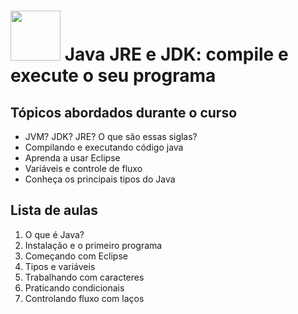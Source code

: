 <h1>
  <img src="https://www.alura.com.br/assets/api/cursos/java-primeiros-passos.svg" height="80" width="80">
  Java JRE e JDK: compile e execute o seu programa
  </br>
</h1>


## Tópicos abordados durante o curso

* JVM? JDK? JRE? O que são essas siglas?
* Compilando e executando código java
* Aprenda a usar Eclipse
* Variáveis e controle de fluxo
* Conheça os principais tipos do Java


## Lista de aulas

1. O que é Java?
2. Instalação e o primeiro programa
3. Começando com Eclipse
4. Tipos e variáveis
5. Trabalhando com caracteres
6. Praticando condicionais
7. Controlando fluxo com laços
